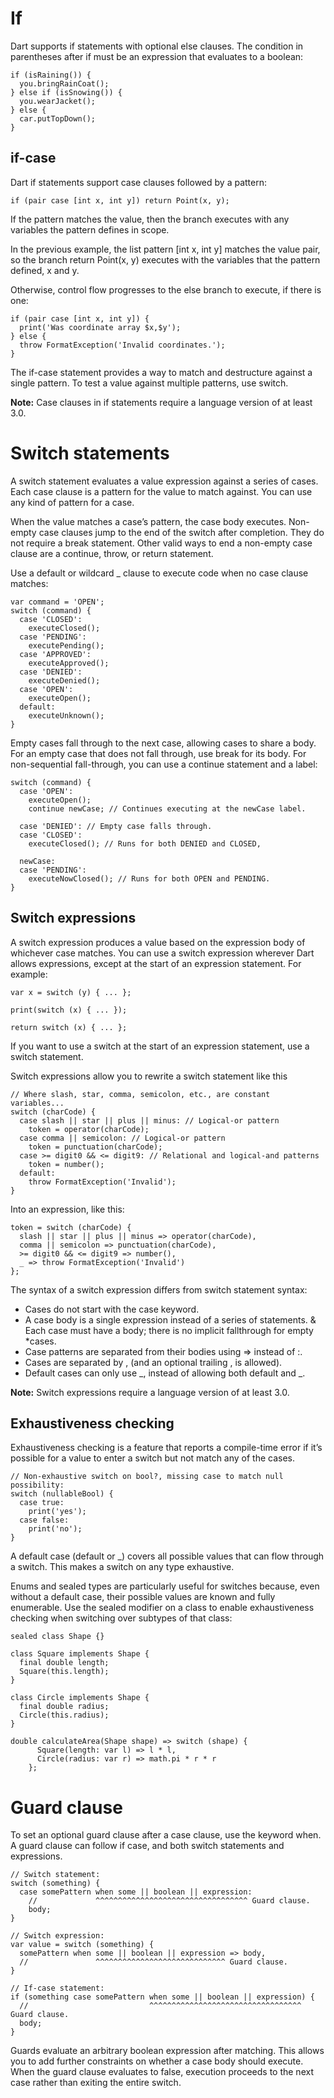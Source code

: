 # If
Dart supports if statements with optional else clauses. The condition in parentheses after if must be an expression that evaluates to a boolean:
```
if (isRaining()) {
  you.bringRainCoat();
} else if (isSnowing()) {
  you.wearJacket();
} else {
  car.putTopDown();
}
```
## if-case
Dart if statements support case clauses followed by a pattern:
```
if (pair case [int x, int y]) return Point(x, y);
```
If the pattern matches the value, then the branch executes with any variables the pattern defines in scope.

In the previous example, the list pattern [int x, int y] matches the value pair, so the branch return Point(x, y) executes with the variables that the pattern defined, x and y.

Otherwise, control flow progresses to the else branch to execute, if there is one:
```
if (pair case [int x, int y]) {
  print('Was coordinate array $x,$y');
} else {
  throw FormatException('Invalid coordinates.');
}
```
The if-case statement provides a way to match and destructure against a single pattern. To test a value against multiple patterns, use switch.

**Note:** Case clauses in if statements require a language version of at least 3.0.

# Switch statements
A switch statement evaluates a value expression against a series of cases. Each case clause is a pattern for the value to match against. You can use any kind of pattern for a case.

When the value matches a case’s pattern, the case body executes. Non-empty case clauses jump to the end of the switch after completion. They do not require a break statement. Other valid ways to end a non-empty case clause are a continue, throw, or return statement.

Use a default or wildcard _ clause to execute code when no case clause matches:
```
var command = 'OPEN';
switch (command) {
  case 'CLOSED':
    executeClosed();
  case 'PENDING':
    executePending();
  case 'APPROVED':
    executeApproved();
  case 'DENIED':
    executeDenied();
  case 'OPEN':
    executeOpen();
  default:
    executeUnknown();
}
```
Empty cases fall through to the next case, allowing cases to share a body. For an empty case that does not fall through, use break for its body. For non-sequential fall-through, you can use a continue statement and a label:
```
switch (command) {
  case 'OPEN':
    executeOpen();
    continue newCase; // Continues executing at the newCase label.

  case 'DENIED': // Empty case falls through.
  case 'CLOSED':
    executeClosed(); // Runs for both DENIED and CLOSED,

  newCase:
  case 'PENDING':
    executeNowClosed(); // Runs for both OPEN and PENDING.
}
```
## Switch expressions
A switch expression produces a value based on the expression body of whichever case matches. You can use a switch expression wherever Dart allows expressions, except at the start of an expression statement. For example:
```
var x = switch (y) { ... };

print(switch (x) { ... });

return switch (x) { ... };
```
If you want to use a switch at the start of an expression statement, use a switch statement.

Switch expressions allow you to rewrite a switch statement like this
```
// Where slash, star, comma, semicolon, etc., are constant variables...
switch (charCode) {
  case slash || star || plus || minus: // Logical-or pattern
    token = operator(charCode);
  case comma || semicolon: // Logical-or pattern
    token = punctuation(charCode);
  case >= digit0 && <= digit9: // Relational and logical-and patterns
    token = number();
  default:
    throw FormatException('Invalid');
}
```
Into an expression, like this:
```
token = switch (charCode) {
  slash || star || plus || minus => operator(charCode),
  comma || semicolon => punctuation(charCode),
  >= digit0 && <= digit9 => number(),
  _ => throw FormatException('Invalid')
};
```
The syntax of a switch expression differs from switch statement syntax:
* Cases do not start with the case keyword.
* A case body is a single expression instead of a series of statements.
& Each case must have a body; there is no implicit fallthrough for empty *cases.
* Case patterns are separated from their bodies using => instead of :.
* Cases are separated by , (and an optional trailing , is allowed).
* Default cases can only use _, instead of allowing both default and _.

**Note:**  Switch expressions require a language version of at least 3.0.

## Exhaustiveness checking
Exhaustiveness checking is a feature that reports a compile-time error if it’s possible for a value to enter a switch but not match any of the cases.
```
// Non-exhaustive switch on bool?, missing case to match null possibility:
switch (nullableBool) {
  case true:
    print('yes');
  case false:
    print('no');
}
```
A default case (default or _) covers all possible values that can flow through a switch. This makes a switch on any type exhaustive.

Enums and sealed types are particularly useful for switches because, even without a default case, their possible values are known and fully enumerable. Use the sealed modifier on a class to enable exhaustiveness checking when switching over subtypes of that class:
```
sealed class Shape {}

class Square implements Shape {
  final double length;
  Square(this.length);
}

class Circle implements Shape {
  final double radius;
  Circle(this.radius);
}

double calculateArea(Shape shape) => switch (shape) {
      Square(length: var l) => l * l,
      Circle(radius: var r) => math.pi * r * r
    };
```
# Guard clause
To set an optional guard clause after a case clause, use the keyword when. A guard clause can follow if case, and both switch statements and expressions.
```
// Switch statement:
switch (something) {
  case somePattern when some || boolean || expression:
    //             ^^^^^^^^^^^^^^^^^^^^^^^^^^^^^^^^^^ Guard clause.
    body;
}

// Switch expression:
var value = switch (something) {
  somePattern when some || boolean || expression => body,
  //               ^^^^^^^^^^^^^^^^^^^^^^^^^^^^^ Guard clause.
}

// If-case statement:
if (something case somePattern when some || boolean || expression) {
  //                           ^^^^^^^^^^^^^^^^^^^^^^^^^^^^^^^^^^ Guard clause.
  body;
}
```
Guards evaluate an arbitrary boolean expression after matching. This allows you to add further constraints on whether a case body should execute. When the guard clause evaluates to false, execution proceeds to the next case rather than exiting the entire switch.